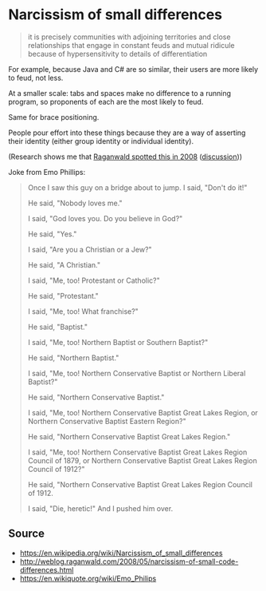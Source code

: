 ﻿# Narcissism of small differences

> it is precisely communities with adjoining territories and close relationships that engage in constant feuds and mutual ridicule because of hypersensitivity to details of differentiation

For example, because Java and C# are so similar, their users are more likely to feud, not less.

At a smaller scale: tabs and spaces make no difference to a running program, so proponents of each are the most likely to feud.

Same for brace positioning.

People pour effort into these things because they are a way of asserting their identity (either group identity or individual identity).

(Research shows me that [Raganwald spotted this in 2008](http://weblog.raganwald.com/2008/05/narcissism-of-small-code-differences.html) ([discussion](https://news.ycombinator.com/item?id=6710668)))

Joke from Emo Phillips:

> Once I saw this guy on a bridge about to jump. I said, "Don't do it!"
>
> He said, "Nobody loves me."
>
> I said, "God loves you. Do you believe in God?"
>
> He said, "Yes."
>
> I said, "Are you a Christian or a Jew?"
>
> He said, "A Christian."
>
> I said, "Me, too! Protestant or Catholic?"
>
> He said, "Protestant."
>
> I said, "Me, too! What franchise?"
>
> He said, "Baptist."
>
> I said, "Me, too! Northern Baptist or Southern Baptist?"
>
> He said, "Northern Baptist."
>
> I said, "Me, too! Northern Conservative Baptist or Northern Liberal Baptist?"
>
> He said, "Northern Conservative Baptist."
>
> I said, "Me, too! Northern Conservative Baptist Great Lakes Region, or Northern Conservative Baptist Eastern Region?"
>
> He said, "Northern Conservative Baptist Great Lakes Region."
>
> I said, "Me, too! Northern Conservative Baptist Great Lakes Region Council of 1879, or Northern Conservative Baptist Great Lakes Region Council of 1912?"
>
> He said, "Northern Conservative Baptist Great Lakes Region Council of 1912.
>
> I said, "Die, heretic!" And I pushed him over.

## Source

 * <https://en.wikipedia.org/wiki/Narcissism_of_small_differences>
 * <http://weblog.raganwald.com/2008/05/narcissism-of-small-code-differences.html>
 * <https://en.wikiquote.org/wiki/Emo_Philips>
